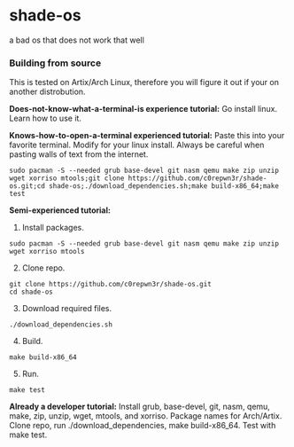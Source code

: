 # shade-os
a bad os that does not work that well

### Building from source
This is tested on Artix/Arch Linux, therefore you will figure it out if your on another distrobution.

**Does-not-know-what-a-terminal-is experience tutorial:**
Go install linux. Learn how to use it.

**Knows-how-to-open-a-terminal experienced tutorial:**
Paste this into your favorite terminal. Modify for your linux install. Always be careful when pasting walls of text from the internet.
```
sudo pacman -S --needed grub base-devel git nasm qemu make zip unzip wget xorriso mtools;git clone https://github.com/c0repwn3r/shade-os.git;cd shade-os;./download_dependencies.sh;make build-x86_64;make test
```

**Semi-experienced tutorial:**
1) Install packages.
```
sudo pacman -S --needed grub base-devel git nasm qemu make zip unzip wget xorriso mtools
```
2) Clone repo.
```
git clone https://github.com/c0repwn3r/shade-os.git
cd shade-os
```
3) Download required files.
```
./download_dependencies.sh
```
4) Build.
```
make build-x86_64
```
5) Run.
```
make test
```

**Already a developer tutorial:**
Install grub, base-devel, git, nasm, qemu, make, zip, unzip, wget, mtools, and xorriso. Package names for Arch/Artix.
Clone repo, run ./download_dependencies, make build-x86_64. Test with make test.
